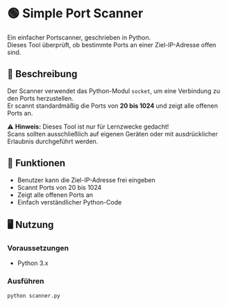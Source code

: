 # 🟢 Simple Port Scanner

Ein einfacher Portscanner, geschrieben in Python.  
Dieses Tool überprüft, ob bestimmte Ports an einer Ziel-IP-Adresse offen sind.

## 📄 Beschreibung

Der Scanner verwendet das Python-Modul `socket`, um eine Verbindung zu den Ports herzustellen.  
Er scannt standardmäßig die Ports von **20 bis 1024** und zeigt alle offenen Ports an.

⚠️ **Hinweis:** Dieses Tool ist nur für Lernzwecke gedacht!  
Scans sollten ausschließlich auf eigenen Geräten oder mit ausdrücklicher Erlaubnis durchgeführt werden.

## 🚀 Funktionen

- Benutzer kann die Ziel-IP-Adresse frei eingeben
- Scannt Ports von 20 bis 1024
- Zeigt alle offenen Ports an
- Einfach verständlicher Python-Code

## 🖥️ Nutzung

### Voraussetzungen

- Python 3.x

### Ausführen

```bash
python scanner.py
